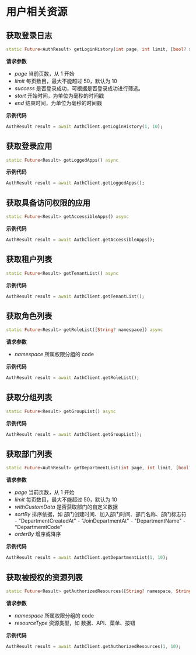 # 用户相关资源

<LastUpdated/>

## 获取登录日志

```dart
static Future<AuthResult> getLoginHistory(int page, int limit, [bool? success, String? start, String? end]) async
```

**请求参数**

* *page* 当前页数，从 1 开始
* *limit* 每页数目，最大不能超过 50，默认为 10
* *success* 是否登录成功，可根据是否登录成功进行筛选。
* *start* 开始时间，为单位为毫秒的时间戳
* *end* 结束时间，为单位为毫秒的时间戳

**示例代码**

```dart
AuthResult result = await AuthClient.getLoginHistory(1, 10);
```

## 获取登录应用

```dart
static Future<Result> getLoggedApps() async 
```

**示例代码**

```dart
AuthResult result = await AuthClient.getLoggedApps();
```


## 获取具备访问权限的应用

```dart
static Future<Result> getAccessibleApps() async
```

**示例代码**

```dart
AuthResult result = await AuthClient.getAccessibleApps();
```


## 获取租户列表

```dart
static Future<Result> getTenantList() async
```

**示例代码**

```dart
AuthResult result = await AuthClient.getTenantList();
```


## 获取角色列表

```dart
static Future<Result> getRoleList([String? namespace]) async
```

**请求参数**
* *namespace* 所属权限分组的 code

**示例代码**

```dart
AuthResult result = await AuthClient.getRoleList();
```

## 获取分组列表

```dart
static Future<Result> getGroupList() async
```

**示例代码**

```dart
AuthResult result = await AuthClient.getGroupList();
```

## 获取部门列表

```dart
static Future<AuthResult> getDepartmentList(int page, int limit, [bool? withCustomData, String? sortBy, String? orderBy]) async
```

**请求参数**

* *page* 当前页数，从 1 开始
* *limit* 每页数目，最大不能超过 50，默认为 10
* *withCustomData* 是否获取部门的自定义数据
* *sortBy* 排序依据，如 部门创建时间、加入部门时间、部门名称、部门标志符
            - "DepartmentCreatedAt" 
            - "JoinDepartmentAt" 
            - "DepartmentName" 
            - "DepartmemtCode"
* *orderBy* 增序或降序

**示例代码**

```dart
AuthResult result = await AuthClient.getDepartmentList(1, 10);
```


## 获取被授权的资源列表

```dart
static Future<Result> getAuthorizedResources([String? namespace, String? resourceType]) async
```

**请求参数**

* *namespace* 所属权限分组的 code
* *resourceType* 资源类型，如 数据、API、菜单、按钮

**示例代码**

```dart
AuthResult result = await AuthClient.getAuthorizedResources(1, 10);
```
